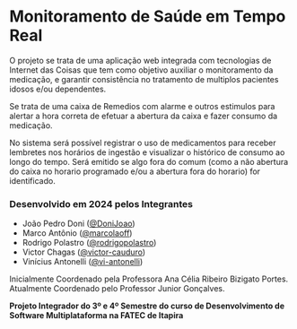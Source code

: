 # Monitoramento de Saúde em Tempo Real

O projeto se trata de uma aplicação web integrada com tecnologias de Internet das Coisas que tem como objetivo auxiliar o monitoramento da medicação, e garantir consistência no tratamento de multiplos pacientes idosos e/ou dependentes.

Se trata de uma caixa de Remedios com alarme e outros estimulos para alertar a hora correta de efetuar a abertura da caixa e fazer consumo da medicação.

No sistema será possível registrar o uso de medicamentos para receber lembretes nos horários de ingestão e visualizar o histórico de consumo ao longo do tempo. Será emitido se algo fora do comum (como a não abertura do caixa no horario programado e/ou a abertura fora do horario) for identificado.

### Desenvolvido em 2024 pelos Integrantes

-   João Pedro Doni ([@DoniJoao](https://github.com/DoniJoao))
-   Marco Antônio ([@marcolaoff](https://github.com/marcolaoff))
-   Rodrigo Polastro ([@rodrigopolastro](https://github.com/rodrigopolastro))
-   Victor Chagas ([@victor-cauduro](https://github.com/victor-cauduro))
-   Vinícius Antonelli ([@vi-antonelli](https://github.com/vi-antonelli))

Inicialmente Coordenado pela Professora Ana Célia Ribeiro Bizigato Portes.
Atualmente Coordenado pelo Professor Junior Gonçalves.

**Projeto Integrador do 3º e 4º Semestre do curso de Desenvolvimento de Software Multiplataforma na FATEC de Itapira**
